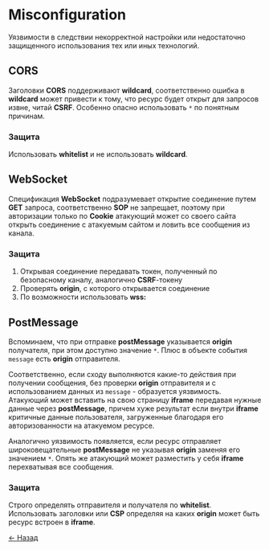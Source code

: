 # Misconfiguration

Уязвимости в следствии некорректной настройки или недостаточно защищенного использования тех или иных технологий.

## CORS

Заголовки **CORS** поддерживают **wildcard**, соответственно ошибка в **wildcard** может привести к тому, что ресурс будет открыт для запросов извне, читай **CSRF**. Особенно опасно использовать `*` по понятным причинам.

### Защита

Использовать **whitelist** и не использовать **wildcard**.

## WebSocket

Спецификация **WebSocket** подразумевает открытие соединение путем **GET** запроса, соответственно **SOP** не запрещает, поэтому при авторизации только по **Cookie** атакующий может со своего сайта открыть соединение с атакуемым сайтом и ловить все сообщения из канала.  

### Защита

1. Открывая соединение передавать токен, полученный по безопасному каналу, аналогично **CSRF**-токену
2. Проверять **origin**, с которого открывается соединение
3. По возможности использовать **wss:**

## PostMessage

Вспоминаем, что при отправке **postMessage** указывается **origin** получателя, при этом доступно значение `*`. Плюс в объекте события `message` есть **origin** отправителя.

Соответственно, если сходу выполняются какие-то действия при получении сообщения, без проверки **origin** отправителя и с использованием данных из `message` - образуется уязвимость. Атакующий может вставить на свою страницу **iframe** передавая нужные данные через **postMessage**, причем хуже результат если внутри **iframe** критичные данные пользователя, загруженные благодаря его авторизованности на атакуемом ресурсе.

Аналогично уязвимость появляется, если ресурс отправляет широковещательные **postMessage** не указывая **origin** заменяя его значением `*`. Опять же атакующий может разместить у себя **iframe** перехватывая все сообщения.

### Защита

Строго определять отправителя и получателя по **whitelist**. Использовать заголовки или **CSP** определяя на каких **origin** может быть ресурс встроен в **iframe**.

[← Назад](../README.md)
